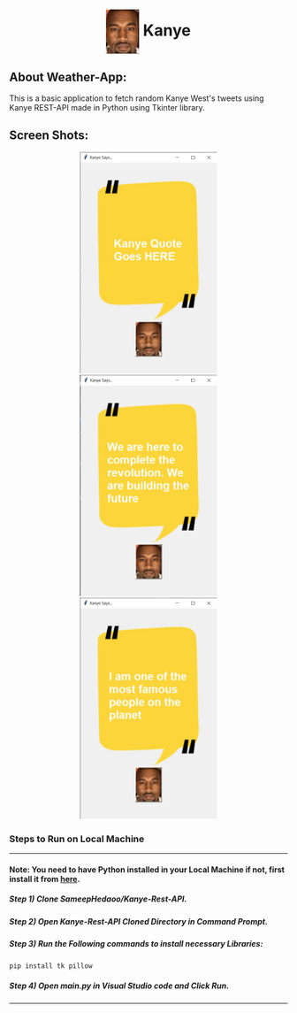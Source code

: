 <div align="center">
  <h1 align="center"><img align="center" src="kanye3.png" alt="Error 404" height="80"> Kanye</h1>
</div>

## About Weather-App:
This is a basic application to fetch random Kanye West's tweets using Kanye REST-API made in Python using Tkinter library.

## Screen Shots:
<div align="center">
  <img src="./images/S1.jpg" height="400"  alt="S1">
</div>
<div align="center">
  <img src="./images/S2.jpg" height="400"  alt="S2">
</div>
<div align="center">
  <img src="./images/S3.jpg" height="400"  alt="S3">
</div>

### Steps to Run on Local Machine

***

#### Note: You need to have Python installed in your Local Machine if not, first install it from <a href="https://www.python.org/downloads/windows/">here</a>.
##### Step 1) Clone SameepHedaoo/Kanye-Rest-API.
##### Step 2) Open Kanye-Rest-API Cloned Directory in Command Prompt.
##### Step 3) Run the Following commands to install necessary Libraries:
```
pip install tk pillow
```
##### Step 4) Open main.py in Visual Studio code and Click Run.

***